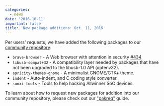 ```yaml
---
categories:
  - news
date: '2016-10-11'
important: false
title: 'New package additions: Oct. 11, 2016'
---
```



Per users' requests, we have added the following packages to our [community repository](https://repo.aosc.io/):

- `brave-browser` - A Web browser with attention in security [#434](https://github.com/AOSC-Dev/aosc-os-abbs/issues/434).
- `libusb-compat+32` - A compatibility layer needed by packages that have not been upgraded to the libusb-1.0 API (optenv32).
- `apricity-themes-gnome` - A minimalist GNOME/GTK+ theme.
- `indent` - Auto-indent, and C coding style converter.
- `sunxi-tools` - Tools to help hacking Allwinner SoC devices.

To learn about how to request new packages for addition into our community repository, please check out our ["pakreq"](https://github.com/AOSC-Dev/aosc-os-abbs/blob/staging/CONTRIBUTING.md#hey-i-need-a-new-package) guide.